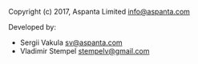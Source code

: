 Copyright (c) 2017, Aspanta Limited <info@aspanta.com>

Developed by:
* Sergii Vakula <sv@aspanta.com>
* Vladimir Stempel <stempelv@gmail.com>